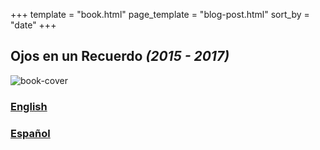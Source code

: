 +++
template = "book.html"
page_template = "blog-post.html"
sort_by = "date"
+++

## Ojos en un Recuerdo _(2015 - 2017)_

![book-cover](/images/book/oeur/oeur-cover.jpg)

### [English](oeur/en)
### [Español](oeur/es)
